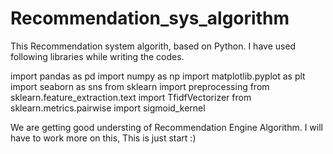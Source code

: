 # Recommendation_sys_algorithm
This Recommendation system algorith, based on Python.
I have used following libraries while writing the codes.

import pandas as pd
import numpy as np
import matplotlib.pyplot as plt
import seaborn as sns
from sklearn import preprocessing
from sklearn.feature_extraction.text import TfidfVectorizer
from sklearn.metrics.pairwise import sigmoid_kernel

We are getting good understing of Recommendation Engine Algorithm.
I will have to work more on this, This is just start :)
